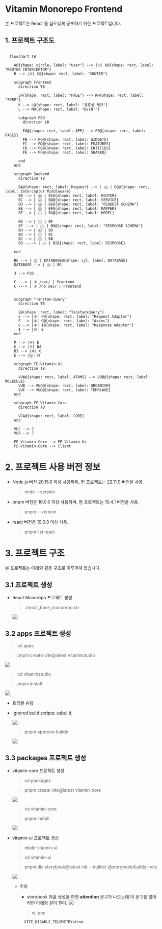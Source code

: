 # Vitamin Monorepo Frontend

본 프로젝트는 React 를 심도있게 공부하기 위한 프로젝트입니다.

## 1. 프로젝트 구조도

```mermaid

  flowchart TB

    A@{shape: circle, label: "User"} --> |①| B@{shape: rect, label: "ROUTER INTERCEPTOR"}
    B --> |②| C@{shape: rect, label: "ROUTER"}

    subgraph Frontend
      direction TB

      J@{shape: rect, label: "PAGE"} --> K@{shape: rect, label: "FORM"}
      K --> L@{shape: rect, label: "유효성 체크"}
      L --> M@{shape: rect, label: "EVENT"}

      subgraph FSD
        direction LR

        FA@{shape: rect, label: APP} --> FB@{shape: rect, label: PAGES}
        FB --> FC@{shape: rect, label: WIDGETS}
        FC --> FD@{shape: rect, label: FEATURES}
        FD --> FE@{shape: rect, label: ENTITIES}
        FE --> FF@{shape: rect, label: SHARED}

      end
    end

    subgraph Backend
      direction TB

      BA@{shape: rect, label: Request} --> | ⓐ | BB@{shape: rect, label: Interceptor Middleware}
      BB --> | ⓑ | BC@{shape: rect, label: ROUTER}
      BC --> | ⓒ | BD@{shape: rect, label: SERVICE}
      BD --> | ⓓ | BE@{shape: rect, label: "REQUEST SCHEMA"}
      BE --> | ⓔ | BF@{shape: rect, label: MAPPER}
      BF --> | ⓕ | BG@{shape: rect, label: MODEL}

      BG --> | ⓘ | BF
      BF ---> | ⓙ | BH@{shape: rect, label: "RESPONSE SCHEMA"}
      BH --> | ⓚ | BD
      BD --> | ⓛ | BC
      BC --> | ⓜ | BB
      BB ----> | ⓝ | BI@{shape: rect, label: RESPONSE}

    end

    BG --> | ⓖ | DATABASE@{shape: cyl, label: DATABASE}
    DATABASE --> | ⓗ | BG

    J --> FSD

    C ---> | ③ /sec/ | Frontend
    C ---> | ③ /no sec/ | Frontend


    subgraph "Tanstak-Query"
      direction TB

      E@{shape: rect, label: "TanstackQuery"}
      E --> |⑤| F@{shape: rect, label: "Request Adaptor"}
      F --> |⑥| G@{shape: rect, label: "Axios"}
      G --> |⑨| I@{shape: rect, label: "Response Adaptor"}
      I --> |⑩| E
    end

    M --> |④| E
    G --> |⑦| BA
    BI --> |⑧| G
    E --> |⑪| M

    subgraph FE-Vitamin-Ui
      direction TB

      VUA@{shape: rect, label: ATOMS} --> VUB@{shape: rect, label: MOLECULE}
      VUB --> VUC@{shape: rect, label: ORGANISM}
      VUC --> VUD@{shape: rect, label: TEMPLAGE}
    end

    subgraph FE-Vitamin-Core
      direction TB

      VCA@{shape: rect, label: CORE}
    end

    VUC --> J
    VUD --> J

    FE-Vitamin-Core --> FE-Vitamin-Ui
    FE-Vitamin-Core --> Client

```


# 2. 프로젝트 사용 버전 정보

- Node.js 버전 20.15.0 이상 사용하며, 현 프로젝트는 22.11.0 버전을 사용.

  > node --version

- pnpm 버전은 10.0.0 이상 사용하며, 현 프로젝트는 10.4.1 버전을 사용.

  > pnpm --version

- react 버전은 19.0.0 이상 사용.

  > pnpm list react

# 3. 프로젝트 구조

본 프로젝트는 아래와 같은 구조로 이루어져 있습니다.

## 3.1 프로젝트 생성

- React Monorepo 프로젝트 생성

  > ./react_base_monorepo.sh

  ![](./readmeImages/2024-12-07-14-44-40.png)

## 3.2 apps 프로젝트 생성

  > cd apps

  > pnpm create vite@latest vitaminstudio

  ![](./readmeImages/2025-02-22-09-30-35.png)

  > cd vitaminstudio

  > pnpm install

  ![](./readmeImages/2025-02-22-09-32-29.png)

-  트러블 슈팅

  - Ignored build scripts: esbuild.

    ![](./readmeImages/2025-02-22-08-54-53.png)

    > pnpm approve-builds

    ![](./readmeImages/2025-02-22-09-28-08.png)


## 3.3 packages 프로젝트 생성

- vitamin-core 프로젝트 생성
  > cd packages

  > pnpm create vite@latest vitamin-core

  ![](./readmeImages/2025-02-22-09-44-45.png)

  > cd vitamin-core

  > pnpm install

  ![](./readmeImages/2025-02-22-09-46-05.png)

- vitamin-ui 프로젝트 생성
  > mkdir vitamin-ui

  > cd vitamin-ui

  > pnpm dlx storybook@latest init --builder @storybook/builder-vite

  ![](./readmeImages/2025-02-22-09-48-04.png)

  - 주의
    - storybook 처음 생성을 하면 **attention** 문구가 나오는데 이 문구를 없애려면 아래와 같이 한다.
      ![](./readmeImages/2025-02-22-14-16-33.png)

    > vi .env
      ```env
        VITE_DISABLE_TELEMETRY=true
      ```

